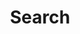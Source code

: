 ---
title: "Search" # in any language you want
layout: "search" # is necessary
# url: "/archive"
# description: "Description for Search"
summary: "search"
placeholder: "search a smart solution"
---